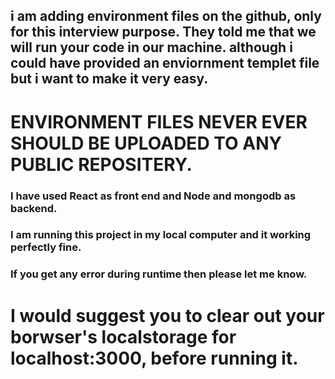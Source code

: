 ## i am adding environment files on the github, only for this interview purpose. They told me that we will run your code in our machine. although i could have provided an enviornment templet file but i want to make it very easy.

# ENVIRONMENT FILES NEVER EVER SHOULD BE UPLOADED TO ANY PUBLIC REPOSITERY.

### I have used React as front end and Node and mongodb as backend.

### I am running this project in my local computer and it working perfectly fine.

### If you get any error during runtime then please let me know.

# I would suggest you to clear out your borwser's localstorage for localhost:3000, before running it.
